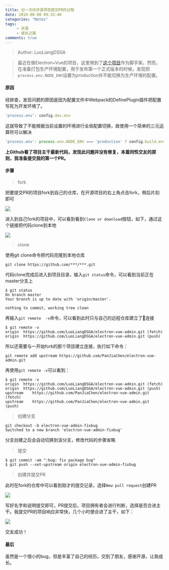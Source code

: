 ```yaml
---
title: 记一次向开源项目提交PR的过程
date: 2018-08-08 09:32:40
categories: "Notes"
tags:
     - 开源
     - 成长之路
comments: true
---
```


> Author: LuoLiangDSGA  

> 最近在做Electron+Vue的项目，这里用到了[这个项目](https://github.com/PanJiaChen/electron-vue-admin)作为脚手架。然而，在准备打包生产环境配置，用于发布第一个正式版本的时候，发现把`process.env.NODE_ENV`设置为production并不能切换为生产环境的配置。

#### 原因
经排查，发现问题的原因是因为配置文件中Webpack的DefinePlugin插件把配置写死为开发环境了。
```javascript
'process.env': config.dev.env
```
这就导致了不能根据当前设置的环境进行全局配置切换，故使用一个简单的三元运算符可以解决
```javascript
'process.env': process.env.NODE_ENV === 'production' ? config.build.env : config.dev.env`。
```
**上Github看了项目主干最新代码，发现此问题并没有修复，本着同性交友的原则，我准备提交我的第一个PR。**
<!-- more -->

#### 步骤
> fork

把要提交PR的项目fork到自己的仓库，在开源项目的右上角点击fork，稍后片刻即可

![](https://ws4.sinaimg.cn/large/006tNbRwgy1fun1rmxvhgj30oo03ymxk.jpg)

进入到自己fork的项目中，可以看到看到`Clone or download`按钮，如下，通过这个链接把代码clone到本地

![](https://ws2.sinaimg.cn/large/006tNbRwgy1fun1uz1g16j30ns0dc0v0.jpg)

> clone

使用git clone命令把代码克隆到本地仓库
```shell
git clone https://github.com/***/***.git
```
代码clone完成后进入到项目目录，输入`git status`命令，可以看到当前正在master分支上
```shell
$ git status
On branch master
Your branch is up to date with 'origin/master'.

nothing to commit, working tree clean
```

再输入`git remote  -v`命令，可以看到此时只与自己的远程仓库建立了连接

```shell
$ git remote -v
origin	https://github.com/LuoLiangDSGA/electron-vue-admin.git (fetch)
origin	https://github.com/LuoLiangDSGA/electron-vue-admin.git (push)
```

所以还需要与一开始fork的那个项目建立连接，执行如下命令：

```shell
git remote add upstream https://github.com/PanJiaChen/electron-vue-admin.git
```
再使用`git remote -v`可以看到：
```shell
$ git remote -v
origin	https://github.com/LuoLiangDSGA/electron-vue-admin.git (fetch)
origin	https://github.com/LuoLiangDSGA/electron-vue-admin.git (push)
upstream	https://github.com/PanJiaChen/electron-vue-admin.git (fetch)
upstream	https://github.com/PanJiaChen/electron-vue-admin.git (push)
```
> 创建分支

```shell
git checkout -b electron-vue-admin-fixbug
Switched to a new branch 'electron-vue-admin-fixbug'
```
分支创建之后会自动切换到该分支，修改代码的步骤省略

> 提交

```shell
$ git commit -am ":bug: fix package bug"
$ git push --set-upstream origin electron-vue-admin-fixbug
```

> 创建并提交PR

此时在fork的仓库中可以看到刚才的提交记录，选择`New pull request`创建PR

![](https://ws3.sinaimg.cn/large/006tNbRwgy1fun2f9eszvj30s807e0ty.jpg)

写好名字和说明提交即可，PR提交后，项目拥有者会进行判断，选择是否合进主干。我提交PR的项目响应非常快，几个小时便合进了主干，如下：

![](https://ws4.sinaimg.cn/large/006tNbRwgy1fun2lne59xj31kw107dqu.jpg)

交友成功！

#### 最后
虽然是一个很小的bug，但是丰富了自己的经历，交到了朋友，感谢开源，让我成长。
